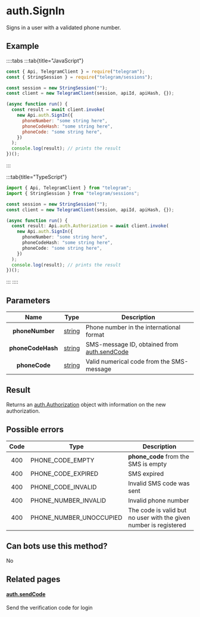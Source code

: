 # auth.SignIn

Signs in a user with a validated phone number.

## Example

::::tabs
:::tab{title="JavaScript"}

```js
const { Api, TelegramClient } = require("telegram");
const { StringSession } = require("telegram/sessions");

const session = new StringSession("");
const client = new TelegramClient(session, apiId, apiHash, {});

(async function run() {
  const result = await client.invoke(
    new Api.auth.SignIn({
      phoneNumber: "some string here",
      phoneCodeHash: "some string here",
      phoneCode: "some string here",
    })
  );
  console.log(result); // prints the result
})();
```

:::

:::tab{title="TypeScript"}

```ts
import { Api, TelegramClient } from "telegram";
import { StringSession } from "telegram/sessions";

const session = new StringSession("");
const client = new TelegramClient(session, apiId, apiHash, {});

(async function run() {
  const result: Api.auth.Authorization = await client.invoke(
    new Api.auth.SignIn({
      phoneNumber: "some string here",
      phoneCodeHash: "some string here",
      phoneCode: "some string here",
    })
  );
  console.log(result); // prints the result
})();
```

:::
::::

## Parameters

|       Name        | Type                                            | Description                                                                                   |
| :---------------: | ----------------------------------------------- | --------------------------------------------------------------------------------------------- |
|  **phoneNumber**  | [string](https://core.telegram.org/type/string) | Phone number in the international format                                                      |
| **phoneCodeHash** | [string](https://core.telegram.org/type/string) | SMS-message ID, obtained from [auth.sendCode](https://core.telegram.org/method/auth.sendCode) |
|   **phoneCode**   | [string](https://core.telegram.org/type/string) | Valid numerical code from the SMS-message                                                     |

## Result

Returns an [auth.Authorization](https://core.telegram.org/type/auth.Authorization) object with information on the new authorization.

## Possible errors

| Code | Type                    | Description                                                       |
| :--: | ----------------------- | ----------------------------------------------------------------- |
| 400  | PHONE_CODE_EMPTY        | **phone_code** from the SMS is empty                              |
| 400  | PHONE_CODE_EXPIRED      | SMS expired                                                       |
| 400  | PHONE_CODE_INVALID      | Invalid SMS code was sent                                         |
| 400  | PHONE_NUMBER_INVALID    | Invalid phone number                                              |
| 400  | PHONE_NUMBER_UNOCCUPIED | The code is valid but no user with the given number is registered |

## Can bots use this method?

No

## Related pages

#### [auth.sendCode](https://core.telegram.org/method/auth.sendCode)

Send the verification code for login
